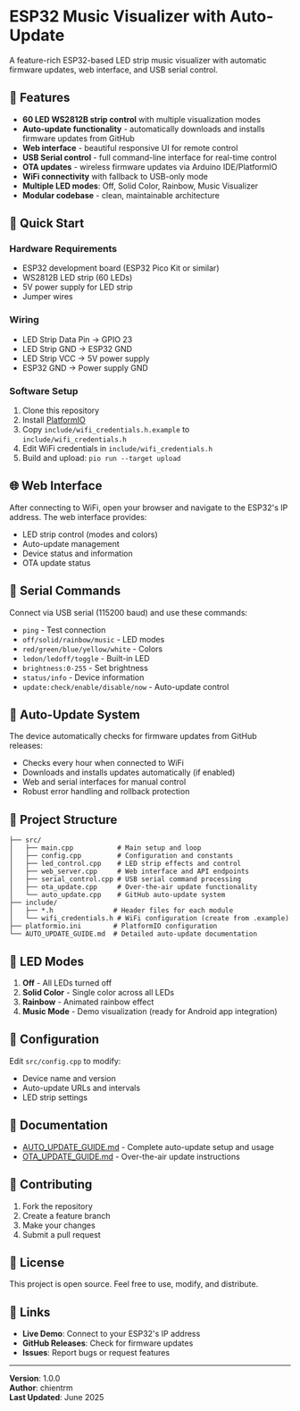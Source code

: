 # ESP32 Music Visualizer with Auto-Update

A feature-rich ESP32-based LED strip music visualizer with automatic firmware updates, web interface, and USB serial control.

## 🎵 Features

- **60 LED WS2812B strip control** with multiple visualization modes
- **Auto-update functionality** - automatically downloads and installs firmware updates from GitHub
- **Web interface** - beautiful responsive UI for remote control
- **USB Serial control** - full command-line interface for real-time control
- **OTA updates** - wireless firmware updates via Arduino IDE/PlatformIO
- **WiFi connectivity** with fallback to USB-only mode
- **Multiple LED modes**: Off, Solid Color, Rainbow, Music Visualizer
- **Modular codebase** - clean, maintainable architecture

## 🚀 Quick Start

### Hardware Requirements

- ESP32 development board (ESP32 Pico Kit or similar)
- WS2812B LED strip (60 LEDs)
- 5V power supply for LED strip
- Jumper wires

### Wiring

- LED Strip Data Pin → GPIO 23
- LED Strip GND → ESP32 GND
- LED Strip VCC → 5V power supply
- ESP32 GND → Power supply GND

### Software Setup

1. Clone this repository
2. Install [PlatformIO](https://platformio.org/)
3. Copy `include/wifi_credentials.h.example` to `include/wifi_credentials.h`
4. Edit WiFi credentials in `include/wifi_credentials.h`
5. Build and upload: `pio run --target upload`

## 🌐 Web Interface

After connecting to WiFi, open your browser and navigate to the ESP32's IP address. The web interface provides:

- LED strip control (modes and colors)
- Auto-update management
- Device status and information
- OTA update status

## 📱 Serial Commands

Connect via USB serial (115200 baud) and use these commands:

- `ping` - Test connection
- `off/solid/rainbow/music` - LED modes
- `red/green/blue/yellow/white` - Colors
- `ledon/ledoff/toggle` - Built-in LED
- `brightness:0-255` - Set brightness
- `status/info` - Device information
- `update:check/enable/disable/now` - Auto-update control

## 🔄 Auto-Update System

The device automatically checks for firmware updates from GitHub releases:

- Checks every hour when connected to WiFi
- Downloads and installs updates automatically (if enabled)
- Web and serial interfaces for manual control
- Robust error handling and rollback protection

## 📁 Project Structure

```
├── src/
│   ├── main.cpp           # Main setup and loop
│   ├── config.cpp         # Configuration and constants
│   ├── led_control.cpp    # LED strip effects and control
│   ├── web_server.cpp     # Web interface and API endpoints
│   ├── serial_control.cpp # USB serial command processing
│   ├── ota_update.cpp     # Over-the-air update functionality
│   └── auto_update.cpp    # GitHub auto-update system
├── include/
│   ├── *.h               # Header files for each module
│   └── wifi_credentials.h # WiFi configuration (create from .example)
├── platformio.ini        # PlatformIO configuration
└── AUTO_UPDATE_GUIDE.md  # Detailed auto-update documentation
```

## 🎨 LED Modes

1. **Off** - All LEDs turned off
2. **Solid Color** - Single color across all LEDs
3. **Rainbow** - Animated rainbow effect
4. **Music Mode** - Demo visualization (ready for Android app integration)

## 🔧 Configuration

Edit `src/config.cpp` to modify:

- Device name and version
- Auto-update URLs and intervals
- LED strip settings

## 📖 Documentation

- [AUTO_UPDATE_GUIDE.md](AUTO_UPDATE_GUIDE.md) - Complete auto-update setup and usage
- [OTA_UPDATE_GUIDE.md](OTA_UPDATE_GUIDE.md) - Over-the-air update instructions

## 🤝 Contributing

1. Fork the repository
2. Create a feature branch
3. Make your changes
4. Submit a pull request

## 📄 License

This project is open source. Feel free to use, modify, and distribute.

## 🔗 Links

- **Live Demo**: Connect to your ESP32's IP address
- **GitHub Releases**: Check for firmware updates
- **Issues**: Report bugs or request features

---

**Version**: 1.0.0  
**Author**: chientrm  
**Last Updated**: June 2025
